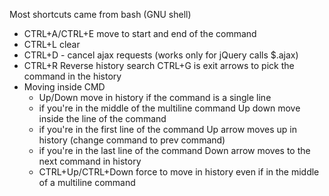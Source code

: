 Most shortcuts came from bash (GNU shell)

* CTRL+A/CTRL+E move to start and end of the command 
* CTRL+L clear
* CTRL+D - cancel ajax requests (works only for jQuery calls $.ajax)
* CTRL+R Reverse history search CTRL+G is exit arrows to pick the command in the history
* Moving inside CMD
  * Up/Down move in history if the command is a single line
  * if you're in the middle of the multiline command Up down move inside the line of the command
  * if you're in the first line of the command Up arrow moves up in history (change command to prev command)  
  * if you're in the last line of the command Down arrow moves to the next command in history
  * CTRL+Up/CTRL+Down force to move in history even if in the middle of a multiline command